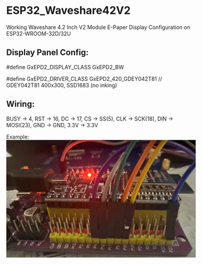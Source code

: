 # ESP32_Waveshare42V2
Working Waveshare 4.2 Inch V2 Module E-Paper Display Configuration on ESP32-WROOM-32D/32U

## Display Panel Config: 

#define GxEPD2_DISPLAY_CLASS GxEPD2_BW

#define GxEPD2_DRIVER_CLASS GxEPD2_420_GDEY042T81 // GDEY042T81 400x300, SSD1683 (no inking)

## Wiring:
BUSY -> 4, RST -> 16, DC -> 17, CS -> SS(5), CLK -> SCK(18), DIN -> MOSI(23), GND -> GND, 3.3V -> 3.3V

Example:
![Image](doc_assets\example_pins.jpg)

